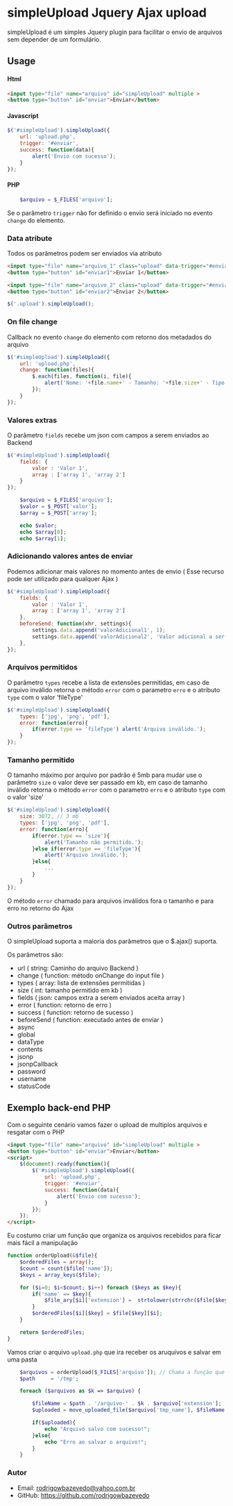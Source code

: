 simpleUpload Jquery Ajax upload
====================================

simpleUpload é um simples Jquery plugin para facilitar o envio de arquivos
sem depender de um formulário.

## Usage

#### Html

```html
<input type="file" name="arquivo" id="simpleUpload" multiple >
<button type="button" id="enviar">Enviar</button>
```

#### Javascript

```javascript
$('#simpleUpload').simpleUpload({
	url: 'upload.php',
	trigger: '#enviar',
	success: function(data){
		alert('Envio com sucesso');
	}
});
```

#### PHP

```php
	$arquivo = $_FILES['arquivo'];
```

Se o parâmetro `trigger` não for definido o envio será iniciado
no evento `change` do elemento.

### Data atribute
Todos os parâmetros podem ser enviados via atributo

```html
<input type="file" name="arquivo_1" class="upload" data-trigger="#enviar1" data-url="upload1.php" multiple >
<button type="button" id="enviar1">Enviar 1</button>

<input type="file" name="arquivo_2" class="upload" data-trigger="#enviar1" data-url="upload2.php" multiple >
<button type="button" id="enviar2">Enviar 2</button>
```

```javascript
$('.upload').simpleUpload();
```

### On file change

Callback no evento `change` do elemento com retorno dos metadados
do arquivo

```javascript
$('#simpleUpload').simpleUpload({
	url: 'upload.php',
	change: function(files){
		$.each(files, function(i, file){
			alert('Nome: '+file.name+' - Tamanho: '+file.size+' - Tipo: '+file.type);
		});
	}
});
```

### Valores extras

O parâmetro `fields` recebe um json com campos a serem enviados ao Backend

```javascript
$('#simpleUpload').simpleUpload({
	fields: {
		valor : 'Valor 1',
		array : ['array 1', 'array 2']
	}
});
```

```php
	$arquivo = $_FILES['arquivo'];
	$valor = $_POST['valor'];
	$array = $_POST['array'];

	echo $valor;
	echo $array[0];
	echo $array[1];
```

### Adicionando valores antes de enviar

Podemos adicionar mais valores no momento antes de envio ( Esse recurso pode ser utilizado para qualquer Ajax )

```javascript
$('#simpleUpload').simpleUpload({
	fields: {
		valor : 'Valor 1',
		array : ['array 1', 'array 2']
	},
	beforeSend: function(xhr, settings){
		settings.data.append('valorAdicional1', 1);
		settings.data.append('valorAdicional2', 'Valor adicional a ser enviado');
	},
});
```

### Arquivos permitidos

O parâmetro `types` recebe a lista de extensões permitidas, em caso
de arquivo inválido retorna o método `error` com o parametro `erro`
e o atributo `type` com o valor 'fileType'

```javascript
$('#simpleUpload').simpleUpload({
	types: ['jpg', 'png', 'pdf'],
	error: function(erro){
		if(error.type == 'fileType') alert('Arquivo inválido.');
	}
});
```

### Tamanho permitido
O tamanho máximo por arquivo por padrão é 5mb para mudar
use o parâmetro `size` o valor deve ser passado em kb,
em caso de tamanho inválido retorna o método `error` com o parametro `erro`
e o atributo `type` com o valor 'size'

```javascript
$('#simpleUpload').simpleUpload({
	size: 3072, // 3 mb
	types: ['jpg', 'png', 'pdf'],
	error: function(erro){
		if(error.type == 'size'){
			alert('Tamanho não permitido.');
		}else if(error.type == 'fileType'){
			alert('Arquivo inválido.');
		}else{
			...
		}
	}
});
```

O método `error` chamado para arquivos inválidos fora o tamanho e para erro no retorno do Ajax


### Outros parâmetros

O simpleUpload suporta a maioria dos parâmetros que o $.ajax() suporta.

Os parâmetros são:
- url ( string: Caminho do arquivo Backend )
- change ( function: método onChange do input file  )
- types ( array: lista de extensões permitidas )
- size ( int: tamanho permitido em kb )
- fields ( json: campos extra a serem enviados aceita array )
- error ( function: retorno de erro )
- success ( function: retorno de sucesso )
- beforeSend ( function: executado antes de enviar )
- async
- global
- dataType
- contents
- jsonp
- jsonpCallback
- password
- username
- statusCode

## Exemplo back-end PHP

Com o seguinte cenário vamos fazer o upload de multiplos arquivos e resgatar com o PHP

```html
<input type="file" name="arquivo" id="simpleUpload" multiple >
<button type="button" id="enviar">Enviar</button>
<script>
	$(document).ready(function(){
		$('#simpleUpload').simpleUpload({
			url: 'upload.php',
			trigger: '#enviar',
			success: function(data){
				alert('Envio com sucesso');
			}
		});
	});
</script>
```

Eu costumo criar um função que organiza os arquivos recebidos para ficar mais fácil a manipulação

```php
function orderUpload(&$file){
	$orderedFiles = array();
	$count = count($file['name']);
	$keys = array_keys($file);

	for ($i=0; $i<$count; $i++) foreach ($keys as $key){
		if('name' == $key){
			$file_ary[$i]['extension'] =  strtolower(strrchr($file[$key][$i],"."));
		}
		$orderedFiles[$i][$key] = $file[$key][$i];
	}

	return $orderedFiles;
}
```

Vamos criar o arquivo `upload.php` que ira receber os aruquivos e salvar em uma pasta
```php
	$arquivos = orderUpload($_FILES['arquivo']); // Chama a função que retorno os arquivos de forma organizada
	$path     = '/tmp';

	foreach ($arquivos as $k => $arquivo) {

		$fileName = $path . '/arquivo-' . $k . $arquivo['extension'];
		$uploaded = move_uploaded_file($arquivo['tmp_name'], $fileName );

		if($uploaded){
			echo "Arquivo salvo com sucesso!";
		}else{
			echo "Erro ao salvar o arquivo!";
		}
	}

```

### Autor
- Email: rodrigowbazevedo@yahoo.com.br
- GitHub: https://github.com/rodrigowbazevedo

